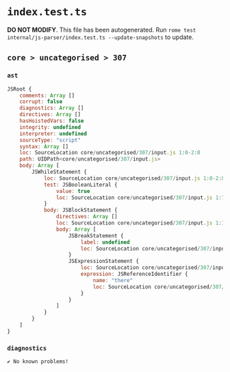 # `index.test.ts`

**DO NOT MODIFY**. This file has been autogenerated. Run `rome test internal/js-parser/index.test.ts --update-snapshots` to update.

## `core > uncategorised > 307`

### `ast`

```javascript
JSRoot {
	comments: Array []
	corrupt: false
	diagnostics: Array []
	directives: Array []
	hasHoistedVars: false
	integrity: undefined
	interpreter: undefined
	sourceType: "script"
	syntax: Array []
	loc: SourceLocation core/uncategorised/307/input.js 1:0-2:8
	path: UIDPath<core/uncategorised/307/input.js>
	body: Array [
		JSWhileStatement {
			loc: SourceLocation core/uncategorised/307/input.js 1:0-2:8
			test: JSBooleanLiteral {
				value: true
				loc: SourceLocation core/uncategorised/307/input.js 1:7-1:11
			}
			body: JSBlockStatement {
				directives: Array []
				loc: SourceLocation core/uncategorised/307/input.js 1:13-2:8
				body: Array [
					JSBreakStatement {
						label: undefined
						loc: SourceLocation core/uncategorised/307/input.js 1:15-1:20
					}
					JSExpressionStatement {
						loc: SourceLocation core/uncategorised/307/input.js 2:0-2:6
						expression: JSReferenceIdentifier {
							name: "there"
							loc: SourceLocation core/uncategorised/307/input.js 2:0-2:5 (there)
						}
					}
				]
			}
		}
	]
}
```

### `diagnostics`

```
✔ No known problems!

```
